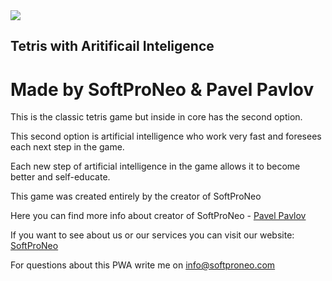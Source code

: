 <img src="https://camo.githubusercontent.com/bb7b3b51d5b1a9e1f7741de36bb009445df68000/68747470733a2f2f736f667470726f6e656f2e636f6d2f77702d636f6e74656e742f75706c6f6164732f323031392f31302f6c6f676f7a2e706e67">
<h2>Tetris with Aritificail Inteligence</h2>
<h1>Made by SoftProNeo & Pavel Pavlov</h1>
<p>This is the classic tetris game but inside in core has the second option.</p>
<p>This second option is artificial intelligence who work very fast and foresees each next step in the game.</p>
<p>Each new step of artificial intelligence in the game allows it to become better and self-educate.</p>
<p>This game was created entirely by the creator of SoftProNeo</p>

<p>Here you can find more info about creator of SoftProNeo - <a href="https://softproneo.com/about/">Pavel Pavlov</a></p>
<p>If you want to see about us or our services you can visit our website: <a href="https://softproneo.com">SoftProNeo</a></p>
<p>For questions about this PWA write me on <a href="https://softproneo.com/">info@softproneo.com</a></p>
